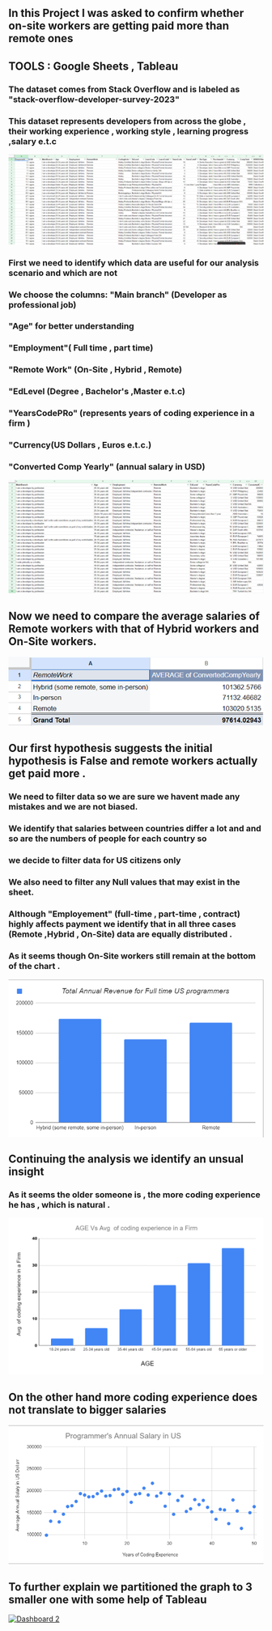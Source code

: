 ## In this Project I was asked to confirm whether on-site workers are getting paid more than remote ones
## TOOLS : Google Sheets , Tableau
### The dataset comes from Stack Overflow and is labeled as "stack-overflow-developer-survey-2023"
### This dataset represents developers from across the globe , their working experience , working style , learning progress  ,salary e.t.c

![raw csv for data analysis](raw_table.png)

### First we need to identify which  data are useful for our analysis scenario and which are not





### We choose the columns:   "Main branch" (Developer as professional job)

### "Age" for better understanding 

### "Employment"( Full time , part time)

### "Remote Work" (On-Site , Hybrid , Remote)

### "EdLevel (Degree , Bachelor's ,Master e.t.c)

### "YearsCodePRo" (represents years of coding experience in a firm )

### "Currency(US Dollars , Euros e.t.c.)

### "Converted Comp Yearly" (annual salary in USD)


![csv after column feature](dataset_after_column_feature.png)

## Now we need to compare the average salaries of Remote workers  with that of Hybrid workers and On-Site workers.

![remote work total pay comparison](remote_work-total_pay.png)



## Our first hypothesis suggests the initial hypothesis is False and remote workers actually get paid more .
### We need to filter data so we are sure we havent made any mistakes and we are not biased. 

### We identify that salaries between countries differ a lot and and so are the numbers of people for each country  so

### we decide to filter data for US citizens only

### We also need to filter any  Null values that may exist in the sheet. 

### Although "Employement" (full-time , part-time , contract) highly affects  payment we identify that in all three cases (Remote ,Hybrid , On-Site) data are equally distributed .

### As it seems though  On-Site workers still remain at the bottom of the chart .

<div style="display: flex;">
  <img src="an_rev_us_prog_chart.png" style="width: 49% height: auto;;" />
</div>


## Continuing the analysis we identify an unsual insight 
### As it seems the older someone is , the more coding experience he has , which is natural . 

![rage_vs_years_of_coding_scatterplot](age_vs_years_of_coding_scatterplot.png)

## On the other hand more coding experience does not translate to bigger salaries

![Programmers Annual Salary vs Years of Excperience](programmers_annual_salary.png)

## To further explain we partitioned the graph to 3 smaller one with some help of Tableau

<div class='tableauPlaceholder' id='viz1699358467224' style='position: relative'><noscript><a href='#'><img alt='Dashboard 2 ' src='https:&#47;&#47;public.tableau.com&#47;static&#47;images&#47;ZN&#47;ZNNSN8SBH&#47;1_rss.png' style='border: none' /></a></noscript><object class='tableauViz'  style='display:none;'><param name='host_url' value='https%3A%2F%2Fpublic.tableau.com%2F' /> <param name='embed_code_version' value='3' /> <param name='path' value='shared&#47;ZNNSN8SBH' /> <param name='toolbar' value='yes' /><param name='static_image' value='https:&#47;&#47;public.tableau.com&#47;static&#47;images&#47;ZN&#47;ZNNSN8SBH&#47;1.png' /> <param name='animate_transition' value='yes' /><param name='display_static_image' value='yes' /><param name='display_spinner' value='yes' /><param name='display_overlay' value='yes' /><param name='display_count' value='yes' /><param name='language' value='en-US' /></object></div>                
<script type='text/javascript'>                    var divElement = document.getElementById('viz1699358467224');                    var vizElement = divElement.getElementsByTagName('object')[0];                    if ( divElement.offsetWidth > 800 ) { vizElement.style.width='2300px';vizElement.style.height='827px';} else if ( divElement.offsetWidth > 500 ) { vizElement.style.width='2300px';vizElement.style.height='827px';} else { vizElement.style.width='100%';vizElement.style.height='927px';}                     var scriptElement = document.createElement('script');                    scriptElement.src = 'https://public.tableau.com/javascripts/api/viz_v1.js';                    vizElement.parentNode.insertBefore(scriptElement, vizElement);                </script>

